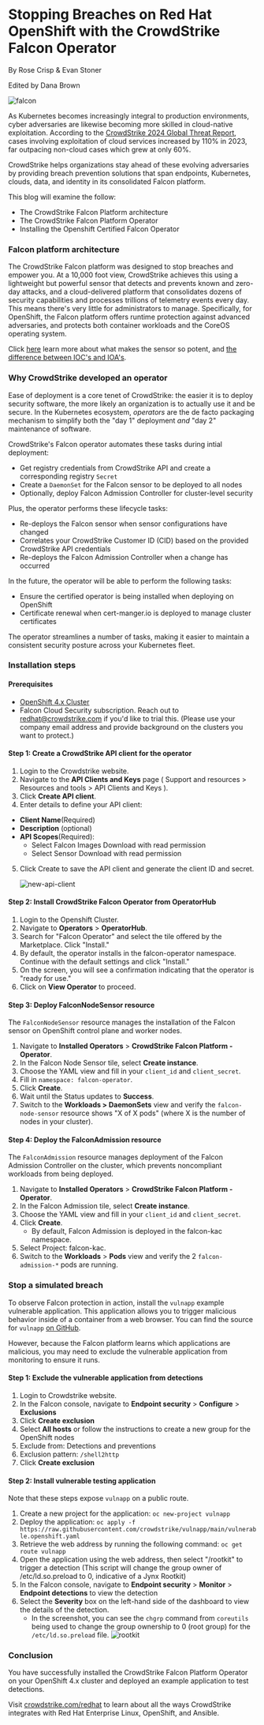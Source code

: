 # Stopping Breaches on Red Hat OpenShift with the CrowdStrike Falcon Operator


By Rose Crisp & Evan Stoner

Edited by Dana Brown

![falcon](images/falconblog.png)

As Kubernetes becomes increasingly integral to production environments, cyber adversaries are likewise becoming more skilled in cloud-native exploitation. According to the [CrowdStrike 2024 Global Threat Report](https://www.crowdstrike.com/global-threat-report/), cases involving exploitation of cloud services increased by 110% in 2023, far outpacing non-cloud cases which grew at only 60%.

CrowdStrike helps organizations stay ahead of these evolving adversaries by providing breach prevention solutions that span endpoints, Kubernetes, clouds, data, and identity in its consolidated Falcon platform.

This blog will examine the follow:
- The CrowdStrike Falcon Platform architecture
- The CrowdStrike Falcon Platform Operator
- Installing the Openshift Certified Falcon Operator

### Falcon platform architecture

The CrowdStrike Falcon platform was designed to stop breaches and empower you. At a 10,000 foot view, CrowdStrike achieves this using a lightweight but powerful sensor that detects and prevents known and zero-day attacks, and a cloud-delivered platform that consolidates dozens of security capabilities and processes trillions of telemetry events every day. This means there's very little for administrators to manage. Specifically, for OpenShift, the Falcon platform offers runtime protection against advanced adversaries, and protects both container workloads and the CoreOS operating system.

Click [here](https://www.crowdstrike.com/resources/videos/machine-learning-falcon-sensor-provides-better-protection/) learn more about what makes the sensor so potent, and
[the difference between IOC's and IOA's](https://www.crowdstrike.com/cybersecurity-101/indicators-of-compromise/ioa-vs-ioc/).

### Why CrowdStrike developed an operator

Ease of deployment is a core tenet of CrowdStrike: the easier it is to deploy security software, the more likely an organization is to actually use it and be secure. In the Kubernetes ecosystem, _operators_ are the de facto packaging mechanism to simplify both the "day 1" deployment _and_ "day 2" maintenance of software.

CrowdStrike's Falcon operator automates these tasks during intial deployment:

- Get registry credentials from CrowdStrike API and create a corresponding registry `Secret`
- Create a `DaemonSet` for the Falcon sensor to be deployed to all nodes
- Optionally, deploy Falcon Admission Controller for cluster-level security

Plus, the operator performs these lifecycle tasks:

- Re-deploys the Falcon sensor when sensor configurations have changed
- Correlates your CrowdStrike Customer ID (CID) based on the provided CrowdStrike API credentials
- Re-deploys the Falcon Admission Controller when a change has occurred

In the future, the operator will be able to perform the following tasks:
- Ensure the certified operator is being installed when deploying on OpenShift
- Certificate renewal when cert-manger.io is deployed to manage cluster certificates

The operator streamlines a number of tasks, making it easier to maintain a consistent security posture across your Kubernetes fleet.

### Installation steps

#### Prerequisites

- [OpenShift 4.x Cluster](https://www.redhat.com/en/technologies/cloud-computing/openshift)
- Falcon Cloud Security subscription. Reach out to redhat@crowdstrike.com if you'd like to trial this. (Please use your company email address and provide background on the clusters you want to protect.)
#### Step 1: Create a CrowdStrike API client for the operator

1. Login to the Crowdstrike website.
2. Navigate to the **API Clients and Keys** page ( Support and resources > Resources and tools > API Clients and Keys ).
3. Click **Create API client**.
4. Enter details to define your API client:
- **Client Name**(Required)
- **Description** (optional)
- **API Scopes**(Required):
    - Select Falcon Images Download with read permission
    - Select Sensor Download with read permission 
5. Click Create to save the API client and generate the client ID and secret.

    ![new-api-client](images/apiclient.png)

#### Step 2: Install CrowdStrike Falcon Operator from OperatorHub

1. Login to the Openshift Cluster.
2. Navigate to **Operators** > **OperatorHub**.
3. Search for "Falcon Operator" and select the tile offered by the Marketplace. Click "Install."
4. By default, the operator installs in the falcon-operator namespace. Continue with the default settings and click "Install."
5. On the screen, you will see a confirmation indicating that the operator is "ready for use."
6. Click on **View Operator** to proceed.

#### Step 3: Deploy FalconNodeSensor resource
The `FalconNodeSensor` resource manages the installation of the Falcon sensor on OpenShift control plane and worker nodes.

1. Navigate to **Installed Operators** > **CrowdStrike Falcon Platform - Operator**.
2. In the Falcon Node Sensor tile, select **Create instance**.
3. Choose the YAML view and fill in your `client_id` and `client_secret`. 
4. Fill in `namespace: falcon-operator`.
5. Click **Create**.
6. Wait until the Status updates to **Success**.
7. Switch to the **Workloads > DaemonSets** view and verify the `falcon-node-sensor` resource shows "X of X pods" (where X is the number of nodes in your cluster).


#### Step 4: Deploy the FalconAdmission resource
The `FalconAdmission` resource manages deployment of the Falcon Admission Controller on the cluster, which prevents noncompliant workloads from being deployed.

1. Navigate to **Installed Operators** > **CrowdStrike Falcon Platform - Operator**.
2. In the Falcon Admission tile, select **Create instance**.
3. Choose the YAML view and fill in your `client_id` and `client_secret`.
4. Click **Create**.
    - By default, Falcon Admission is deployed in the falcon-kac namespace. 
5. Select Project: falcon-kac.
6. Switch to the **Workloads** > **Pods** view and verify the 2 `falcon-admission-*` pods are running.


### Stop a simulated breach

To observe Falcon protection in action, install the `vulnapp` example vulnerable application. This application allows you to trigger malicious behavior inside of a container from a web browser. You can find the source for `vulnapp` [on GitHub](https://github.com/crowdstrike/vulnapp).

However, because the Falcon platform learns which applications are malicious, you may need to exclude the vulnerable application from monitoring to ensure it runs.

#### Step 1: Exclude the vulnerable application from detections
1. Login to Crowdstrike website.
2. In the Falcon console, navigate to **Endpoint security** > **Configure** > **Exclusions** 
3. Click **Create exclusion**
4. Select **All hosts** or follow the instructions to create a new group for the OpenShift nodes
5. Exclude from: Detections and preventions
6. Exclusion pattern: `/shell2http`
7. Click **Create exclusion**

#### Step 2: Install vulnerable testing application

Note that these steps expose `vulnapp` on a public route.

1. Create a new project for the application: `oc new-project vulnapp`
2. Deploy the application: `oc apply -f https://raw.githubusercontent.com/crowdstrike/vulnapp/main/vulnerable.openshift.yaml`
3. Retrieve the web address by running the following command:  `oc get route vulnapp`
4. Open the application using the web address, then select "/rootkit" to trigger a detection (This script will change the group owner of /etc/ld.so.preload to 0, indicative of a Jynx Rootkit)
5. In the Falcon console, navigate to **Endpoint security** > **Monitor** > **Endpoint detections** to view the detection
6. Select the **Severity** box on the left-hand side of the dashboard to view the details of the detection.
    - In the screenshot, you can see the `chgrp` command from `coreutils` being used to change the group ownership to 0 (root group) for the `/etc/ld.so.preload` file.
    ![rootkit](images/rootkit.png)


### Conclusion

You have successfully installed the CrowdStrike Falcon Platform Operator on your OpenShift 4.x cluster and deployed an example application to test detections.

Visit [crowdstrike.com/redhat](https://crowdstrike.com/redhat) to learn about all the ways CrowdStrike integrates with Red Hat Enterprise Linux, OpenShift, and Ansible.

